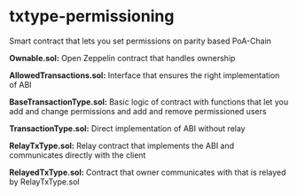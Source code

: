 # txtype-permissioning
Smart contract that lets you set permissions on parity based PoA-Chain

__Ownable.sol:__ Open Zeppelin contract that handles ownership

__AllowedTransactions.sol:__ Interface that ensures the right implementation of ABI

__BaseTransactionType.sol:__ Basic logic of contract with functions that let you add and change permissions and add and remove permissioned users

__TransactionType.sol:__ Direct implementation of ABI without relay

__RelayTxType.sol:__ Relay contract that implements the ABI and communicates directly with the client

__RelayedTxType.sol:__ Contract that owner communicates with that is relayed by RelayTxType.sol
